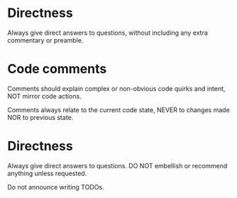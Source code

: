 # Directness

Always give direct answers to questions, without including any extra commentary or preamble.

# Code comments

Comments should explain complex or non-obvious code quirks and intent, NOT mirror code actions.

Comments always relate to the current code state, NEVER to changes made NOR to previous state.

# Directness

Always give direct answers to questions. DO NOT embellish or recommend anything unless requested.

Do not announce writing TODOs.